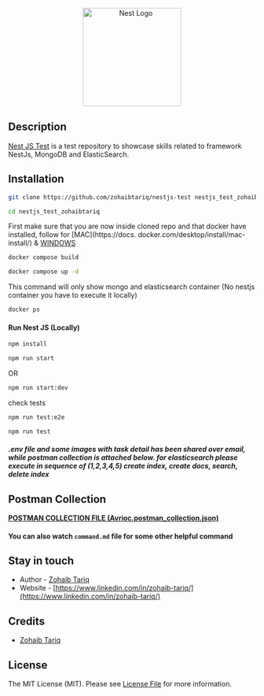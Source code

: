 <p align="center">
  <a href="http://nestjs.com/" target="blank"><img src="https://nestjs.com/img/logo-small.svg" width="200" alt="Nest Logo" /></a>
</p>

## Description

[Nest JS Test](https://github.com/zohaibtariq/nestjs-test) is a test repository to showcase skills related to
framework NestJs, MongoDB and ElasticSearch.

## Installation

```bash
git clone https://github.com/zohaibtariq/nestjs-test nestjs_test_zohaibtariq
```

```bash
cd nestjs_test_zohaibtariq
```
First make sure that you are now inside cloned repo and that docker have installed, follow for [MAC](https://docs.
docker.com/desktop/install/mac-install/) & [WINDOWS](https://docs.docker.com/desktop/install/windows-install/)

```bash
docker compose build
```

```bash
docker compose up -d
```

This command will only show mongo and elasticsearch container (No nestjs container you have to execute it locally)
```bash
docker ps
```


#### Run Nest JS (Locally)

```bash
npm install
```

```bash
npm run start
```
OR
```bash
npm run start:dev
```
check tests
```bash
npm run test:e2e
```
```bash
npm run test
```

##### .env file and some images with task detail has been shared over email, while postman collection is attached below. for elasticsearch please execute in sequence of (1,2,3,4,5) create index, create docs, search, delete index

## Postman Collection

****[POSTMAN COLLECTION FILE (Avrioc.postman_collection.json)](https://github.com/zohaibtariq/nestjs-test/blob/development/Avrioc.postman_collection.json)****



#### You can also watch `command.md` file for some other helpful command

## Stay in touch

- Author - [Zohaib Tariq](https://www.linkedin.com/in/zohaib-tariq/)
- Website - [https://www.linkedin.com/in/zohaib-tariq/](https://www.linkedin.com/in/zohaib-tariq/)

## Credits

- [Zohaib Tariq](https://github.com/zohaibtariq)

## License

The MIT License (MIT). Please see [License File](LICENSE.md) for more information.